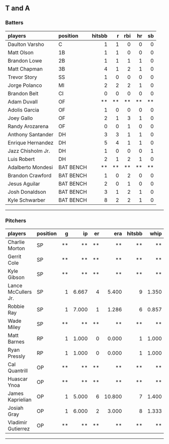 ## T and A

### Batters

 
|players           |position  | hitsbb|  r| rbi| hr| sb| 
|:-----------------|:---------|------:|--:|---:|--:|--:| 
|Daulton Varsho    |C         |      1|  1|   0|  0|  0| 
|Matt Olson        |1B        |      1|  1|   0|  0|  0| 
|Brandon Lowe      |2B        |      1|  1|   1|  1|  0| 
|Matt Chapman      |3B        |      4|  1|   2|  1|  0| 
|Trevor Story      |SS        |      1|  0|   0|  0|  0| 
|Jorge Polanco     |MI        |      2|  2|   2|  1|  0| 
|Brandon Belt      |CI        |      0|  0|   0|  0|  0| 
|Adam Duvall       |OF        |     **| **|  **| **| **| 
|Adolis Garcia     |OF        |      1|  0|   0|  0|  0| 
|Joey Gallo        |OF        |      2|  1|   3|  1|  0| 
|Randy Arozarena   |OF        |      0|  0|   1|  0|  0| 
|Anthony Santander |DH        |      3|  3|   1|  1|  0| 
|Enrique Hernandez |DH        |      5|  4|   1|  1|  0| 
|Jazz Chisholm Jr. |DH        |      1|  0|   0|  0|  1| 
|Luis Robert       |DH        |      2|  1|   2|  1|  0| 
|Adalberto Mondesi |BAT BENCH |     **| **|  **| **| **| 
|Brandon Crawford  |BAT BENCH |      1|  0|   2|  0|  0| 
|Jesus Aguilar     |BAT BENCH |      2|  0|   1|  0|  0| 
|Josh Donaldson    |BAT BENCH |      3|  1|   2|  1|  0| 
|Kyle Schwarber    |BAT BENCH |      8|  2|   2|  1|  0| 


* * *

### Pitchers

 
|players             |position |  g|    ip| er|    era| hitsbb|  whip| so|  w| sv| 
|:-------------------|:--------|--:|-----:|--:|------:|------:|-----:|--:|--:|--:| 
|Charlie Morton      |SP       | **|    **| **|     **|     **|    **| **| **| **| 
|Gerrit Cole         |SP       | **|    **| **|     **|     **|    **| **| **| **| 
|Kyle Gibson         |SP       | **|    **| **|     **|     **|    **| **| **| **| 
|Lance McCullers Jr. |SP       |  1| 6.667|  4|  5.400|      9| 1.350|  7|  0|  0| 
|Robbie Ray          |SP       |  1| 7.000|  1|  1.286|      6| 0.857| 14|  0|  0| 
|Wade Miley          |SP       | **|    **| **|     **|     **|    **| **| **| **| 
|Matt Barnes         |RP       |  1| 1.000|  0|  0.000|      1| 1.000|  2|  0|  0| 
|Ryan Pressly        |RP       |  1| 1.000|  0|  0.000|      1| 1.000|  2|  0|  0| 
|Cal Quantrill       |OP       | **|    **| **|     **|     **|    **| **| **| **| 
|Huascar Ynoa        |OP       | **|    **| **|     **|     **|    **| **| **| **| 
|James Kaprielian    |OP       |  1| 5.000|  6| 10.800|      7| 1.400|  8|  0|  0| 
|Josiah Gray         |OP       |  1| 6.000|  2|  3.000|      8| 1.333|  7|  0|  0| 
|Vladimir Gutierrez  |OP       | **|    **| **|     **|     **|    **| **| **| **| 


* * *


